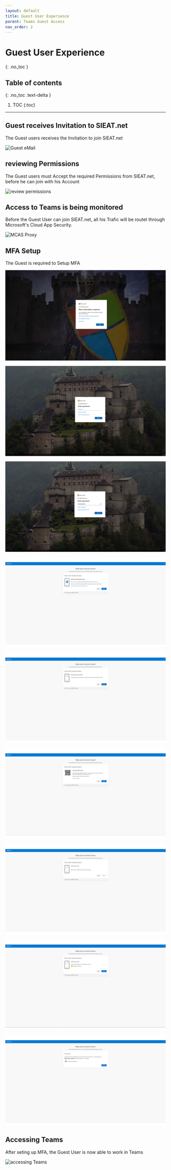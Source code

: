 ```yaml
---
layout: default
title: Guest User Experience
parent: Teams Guest Access
nav_order: 2
---
```


# Guest User Experience
{: .no_toc }

## Table of contents
{: .no_toc .text-delta }

1. TOC
{:toc}

---

## Guest receives Invitation to SIEAT.net
The Guest users receives the Invitation to join SIEAT.net

![](/assets/images/scenario05/Scenario06_71.PNG "Guest eMail")

## reviewing Permissions
The Guest users must Accept the required Permissions from SIEAT.net, before he can join with his Account

![](/assets/images/scenario05/Scenario06_72.PNG "review permissions")

## Access to Teams is being monitored
Before the Guest User can join SIEAT.net, all his Trafic will be routet through Microsoft's Cloud App Security.

![](/assets/images/scenario05/Scenario06_73.PNG "MCAS Proxy")

## MFA Setup
The Guest is required to Setup MFA

![](/assets/images/scenario05/Scenario05_74.PNG "MFA Setup")

![](/assets/images/scenario05/Scenario05_75.PNG "MFA Setup")

![](/assets/images/scenario05/Scenario05_76.PNG "MFA Setup")

![](/assets/images/scenario05/Scenario05_77.PNG "MFA Setup")

![](/assets/images/scenario05/Scenario05_78.PNG "MFA Setup")

![](/assets/images/scenario05/Scenario05_79.PNG "MFA Setup")

![](/assets/images/scenario05/Scenario05_80.PNG "MFA Setup")

![](/assets/images/scenario05/Scenario05_81.PNG "MFA Setup")

![](/assets/images/scenario05/Scenario05_82.PNG "MFA Setup")

## Accessing Teams
After seting up MFA, the Guest User is now able to work in Teams

![](/assets/images/scenario05/Scenario06_83.PNG "accessing Teams")
